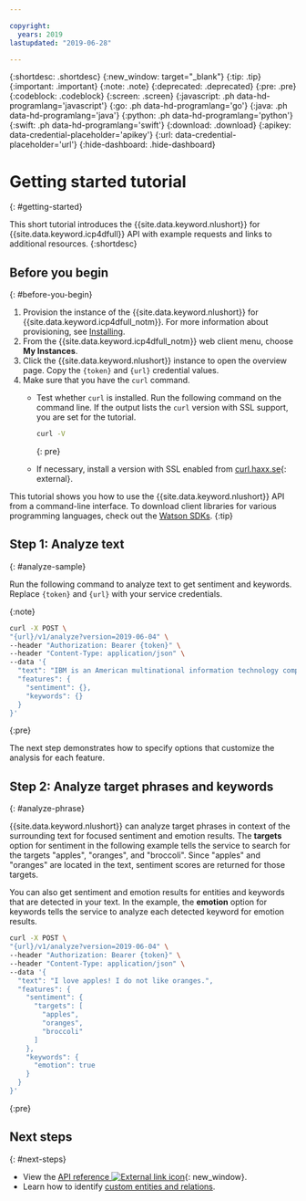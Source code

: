 ```yaml
---

copyright:
  years: 2019
lastupdated: "2019-06-28"

---
```


{:shortdesc: .shortdesc}
{:new_window: target="_blank"}
{:tip: .tip}
{:important: .important}
{:note: .note}
{:deprecated: .deprecated}
{:pre: .pre}
{:codeblock: .codeblock}
{:screen: .screen}
{:javascript: .ph data-hd-programlang='javascript'}
{:go: .ph data-hd-programlang='go'}
{:java: .ph data-hd-programlang='java'}
{:python: .ph data-hd-programlang='python'}
{:swift: .ph data-hd-programlang='swift'}
{:download: .download}
{:apikey: data-credential-placeholder='apikey'}
{:url: data-credential-placeholder='url'}
{:hide-dashboard: .hide-dashboard}

# Getting started tutorial
{: #getting-started}

This short tutorial introduces the {{site.data.keyword.nlushort}} for {{site.data.keyword.icp4dfull}} API with example requests and links to additional resources.
{:shortdesc}

## Before you begin
{: #before-you-begin}

1.  Provision the instance of the {{site.data.keyword.nlushort}} for {{site.data.keyword.icp4dfull_notm}}. For more information about provisioning, see [Installing](/docs/services/natural-language-understanding-data?topic=natural-language-understanding-data-install).
2.  From the {{site.data.keyword.icp4dfull_notm}} web client menu, choose **My Instances**.
3.  Click the {{site.data.keyword.nlushort}} instance to open the overview page. Copy the `{token}` and `{url}` credential values.
4.  Make sure that you have the `curl` command.
    - Test whether `curl` is installed. Run the following command on the command line. If the output lists the `curl` version with SSL support, you are set for the tutorial.

        ```bash
        curl -V
        ```
        {: pre}

    - If necessary, install a version with SSL enabled from [curl.haxx.se](https://curl.haxx.se/){: external}.


This tutorial shows you how to use the {{site.data.keyword.nlushort}} API from a command-line interface. To download client libraries for various programming languages, check out the [Watson SDKs](/docs/services/natural-language-understanding-data?topic=watson-using-sdks#using-sdks).
{:tip}

## Step 1: Analyze text
{: #analyze-sample}

Run the following command to analyze text to get sentiment and keywords. <span class="hide-dashboard">Replace `{token}` and `{url}` with your service credentials.</span>


{:note}

```bash
curl -X POST \
"{url}/v1/analyze?version=2019-06-04" \
--header "Authorization: Bearer {token}" \
--header "Content-Type: application/json" \
--data '{
  "text": "IBM is an American multinational information technology company headquartered in Armonk, New York, with operations in over 170 countries",
  "features": {
    "sentiment": {},
    "keywords": {}
  }
}'
```
{:pre}

The next step demonstrates how to specify options that customize the analysis for each feature.

## Step 2: Analyze target phrases and keywords
{: #analyze-phrase}

{{site.data.keyword.nlushort}} can analyze target phrases in context of the surrounding text for focused sentiment and emotion results. The **targets** option for sentiment in the following example tells the service to search for the targets "apples", "oranges", and "broccoli". Since "apples" and "oranges" are located in the text, sentiment scores are returned for those targets.

You can also get sentiment and emotion results for entities and keywords that are detected in your text. In the example, the **emotion** option for keywords tells the service to analyze each detected keyword for emotion results.

```bash
curl -X POST \
"{url}/v1/analyze?version=2019-06-04" \
--header "Authorization: Bearer {token}" \
--header "Content-Type: application/json" \
--data '{
  "text": "I love apples! I do not like oranges.",
  "features": {
    "sentiment": {
      "targets": [
        "apples",
        "oranges",
        "broccoli"
      ]
    },
    "keywords": {
      "emotion": true
    }
  }
}'
```
{:pre}

## Next steps
{: #next-steps}

- View the [API reference ![External link icon](../../icons/launch-glyph.svg "External link icon")](https://{DomainName}/apidocs/natural-language-understanding-data){: new_window}.
- Learn how to identify [custom entities and relations](/docs/services/natural-language-understanding-data?topic=natural-language-understanding-data-customizing).
